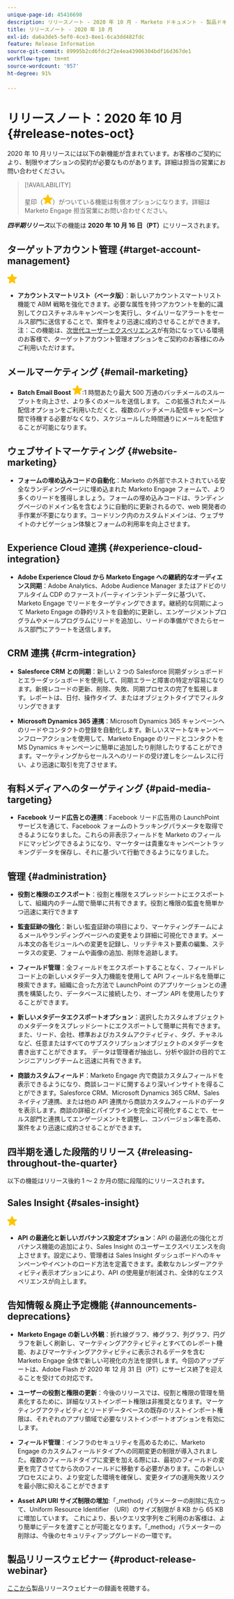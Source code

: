 ```yaml
---
unique-page-id: 45416698
description: リリースノート - 2020 年 10 月 - Marketo ドキュメント - 製品ドキュメント
title: リリースノート - 2020 年 10 月
exl-id: da6a3de5-5ef0-4ce3-8ee1-6ca3dd482fdc
feature: Release Information
source-git-commit: 89995b2cd6fdc2f2e4ea43906304bdf16d367de1
workflow-type: tm+mt
source-wordcount: '957'
ht-degree: 91%

---
```


# リリースノート：2020 年 10 月 {#release-notes-oct}

2020 年 10 月リリースには以下の新機能が含まれています。お客様のご契約により、制限やオプションの契約が必要なものがあります。詳細は担当の営業にお問い合わせください。

>[!AVAILABILITY]
>
>星印（![](assets/yellow-star.png)）がついている機能は有償オプションになります。詳細は Marketo Engage 担当営業にお問い合わせください。

**_四半期リリース_**&#x200B;以下の機能は **2020 年 10 月 16 日（PT）**&#x200B;にリリースされます。

## ターゲットアカウント管理 {#target-account-management}

![（星印）](assets/yellow-star.png)

* **アカウントスマートリスト（ベータ版）**：新しいアカウントスマートリスト機能で ABM 戦略を強化できます。必要な属性を持つアカウントを動的に識別してクロスチャネルキャンペーンを実行し、タイムリーなアラートをセールス部門に送信することで、案件をより迅速に成約させることができます。注：この機能は、[次世代ユーザーエクスペリエンス](https://nation.marketo.com/t5/Employee-Blogs/The-Next-Generation-Marketo-Engage-Experience/ba-p/304205)が有効になっている環境のお客様で、ターゲットアカウント管理オプションをご契約のお客様にのみご利用いただけます。

## メールマーケティング {#email-marketing}

* **Batch Email Boost** ![ （star） ](assets/yellow-star.png):1 時間あたり最大 500 万通のバッチメールのスループットを向上させ、より多くのメールを送信します。 この拡張されたメール配信オプションをご利用いただくと、複数のバッチメール配信キャンペーン間で待機する必要がなくなり、スケジュールした時間通りにメールを配信することが可能になります。

## ウェブサイトマーケティング {#website-marketing}

* **フォームの埋め込みコードの自動化**：Marketo の外部でホストされている安全なランディングページに埋め込まれた Marketo Engage フォームで、より多くのリードを獲得しましょう。フォームの埋め込みコードは、ランディングページのドメイン名を含むように自動的に更新されるので、web 開発者の手作業が不要になります。コードリンク内のカスタムドメインは、ウェブサイトのナビゲーション体験とフォームの利用率を向上させます。

## Experience Cloud 連携 {#experience-cloud-integration}

* **Adobe Experience Cloud から Marketo Engage への継続的なオーディエンス同期**：Adobe Analytics、Adobe Audience Manager またはアドビのリアルタイム CDP のファーストパーティインテントデータに基づいて、Marketo Engage でリードをターゲティングできます。継続的な同期によって Marketo Engage の静的リストを自動的に更新し、エンゲージメントプログラムやメールプログラムにリードを追加し、リードの準備ができたらセールス部門にアラートを送信します。

## CRM 連携 {#crm-integration}

* **Salesforce CRM との同期**：新しい 2 つの Salesforce 同期ダッシュボードとエラーダッシュボードを使用して、同期エラーと障害の特定が容易になります。新規レコードの更新、削除、失敗、同期プロセスの完了を監視します。レポートは、日付、操作タイプ、またはオブジェクトタイプでフィルタリングできます

* **Microsoft Dynamics 365 連携**：Microsoft Dynamics 365 キャンペーンへのリードやコンタクトの登録を自動化します。新しいスマートなキャンペーンフローアクションを使用して、Marketo Engage のリードとコンタクトを MS Dynamics キャンペーンに簡単に追加したり削除したりすることができます。マーケティングからセールスへのリードの受け渡しをシームレスに行い、より迅速に取引を完了させます。

## 有料メディアへのターゲティング {#paid-media-targeting}

* **Facebook リード広告との連携**：Facebook リード広告用の LaunchPoint サービスを通じて、Facebook フォームのトラッキングパラメータを取得できるようになりました。これらの非表示フィールドを Marketo のフィールドにマッピングできるようになり、マーケターは貴重なキャンペーントラッキングデータを保存し、それに基づいて行動できるようになりました。

## 管理 {#administration}

* **役割と権限のエクスポート**：役割と権限をスプレッドシートにエクスポートして、組織内のチーム間で簡単に共有できます。役割と権限の監査を簡単かつ迅速に実行できます

* **監査証跡の強化**：新しい監査証跡の項目により、マーケティングチームによるメールやランディングページへの変更をより詳細に可視化できます。メール本文の各モジュールへの変更を記録し、リッチテキスト要素の編集、ステータスの変更、フォームや画像の追加、削除を追跡します。

* **フィールド管理**：全フィールドをエクスポートすることなく、フィールドレコード上の新しいメタデータ入力機能を使用して API フィールド名を簡単に検索できます。組織に合った方法で LaunchPoint のアプリケーションとの連携を構築したり、データベースに接続したり、オープン API を使用したりすることができます。

* **新しいメタデータエクスポートオプション**：選択したカスタムオブジェクトのメタデータをスプレッドシートにエクスポートして簡単に共有できます。また、リード、会社、標準およびカスタムアクティビティ、タグ、チャネルなど、任意またはすべてのサブスクリプションオブジェクトのメタデータを書き出すことができます。 データは管理者が抽出し、分析や設計の目的でエンジニアリングチームと迅速に共有できます。

* **商談カスタムフィールド**：Marketo Engage 内で商談カスタムフィールドを表示できるようになり、商談レコードに関するより深いインサイトを得ることができます。Salesforce CRM、Microsoft Dynamics 365 CRM、Sales ネイティブ連携、または他の API 連携から商談カスタムフィールドのデータを表示します。商談の詳細とパイプラインを完全に可視化することで、セールス部門と連携してエンゲージメントを調整し、コンバージョン率を高め、案件をより迅速に成約させることができます。

## 四半期を通した段階的リリース {#releasing-throughout-the-quarter}

以下の機能はリリース後約 1 ～ 2 か月の間に段階的にリリースされます。

## Sales Insight {#sales-insight}

![（星印）](assets/yellow-star.png)

* **API の最適化と新しいガバナンス設定オプション**：API の最適化の強化とガバナンス機能の追加により、Sales Insight のユーザーエクスペリエンスを向上させます。設定により、管理者は Sales Insight ダッシュボードへのキャンペーンやイベントのロード方法を定義できます。柔軟なカレンダーアクティビティ表示オプションにより、API の使用量が削減され、全体的なエクスペリエンスが向上します。

## 告知情報＆廃止予定機能 {#announcements-deprecations}

* **Marketo Engage の新しい外観**：折れ線グラフ、棒グラフ、列グラフ、円グラフを新しく刷新し、マーケティングアクティビティとすべてのレポート機能、およびマーケティングアクティビティに表示されるデータを含む Marketo Engage 全体で新しい可視化の方法を提供します。今回のアップデートは、Adobe Flash が 2020 年 12 月 31 日（PT）にサービス終了を迎えることを受けての対応です。

* **ユーザーの役割と権限の更新**：今後のリリースでは、役割と権限の管理を簡素化するために、詳細なリストインポート権限は非推奨となります。マーケティングアクティビティとリードデータベースの既存のリストインポート権限は、それぞれのアプリ領域で必要なリストインポートオプションを有効にします。

* **フィールド管理**：インフラのセキュリティを高めるために、Marketo Engage のカスタムフィールドタイプへの同期変更の制限が導入されました。複数のフィールドタイプに変更を加える際には、最初のフィールドの変更を完了させてから次のフィールドに移動する必要があります。この新しいプロセスにより、より安定した環境を確保し、変更タイプの運用失敗リスクを最小限に抑えることができます

* **Asset API URI サイズ制限の増加**:「_method」パラメーターの削除に先立って、Uniform Resource Identifier （URI）のサイズ制限が 8 KB から 65 KB に増加しています。 これにより、長いクエリ文字列をご利用のお客様は、より簡単にデータを渡すことが可能となります。「_method」パラメーターの削除は、今後のセキュリティアップグレードの一環です。

## 製品リリースウェビナー {#product-release-webinar}

[ここから](https://engage.marketo.com/Oct_20_Release_OnDemand.html)製品リリースウェビナーの録画を視聴する。

